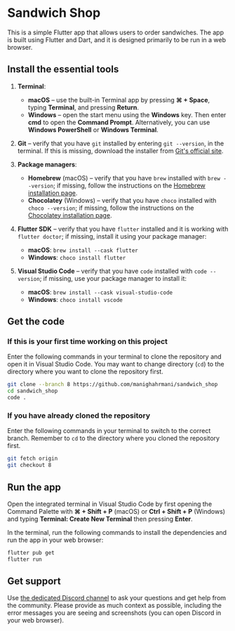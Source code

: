 # Sandwich Shop

This is a simple Flutter app that allows users to order sandwiches.
The app is built using Flutter and Dart, and it is designed primarily to be run in a web
browser.

## Install the essential tools

1. **Terminal**:

    - **macOS** – use the built-in Terminal app by pressing **⌘ + Space**, typing **Terminal**, and pressing **Return**.
    - **Windows** – open the start menu using the **Windows** key. Then enter **cmd** to open the **Command Prompt**. Alternatively, you can use **Windows PowerShell** or **Windows Terminal**.

2. **Git** – verify that you have `git` installed by entering `git --version`, in the terminal.
    If this is missing, download the installer from [Git's official site](https://git-scm.com/downloads?utm_source=chatgpt.com).

3. **Package managers**:

    - **Homebrew** (macOS) – verify that you have `brew` installed with `brew --version`; if missing, follow the instructions on the [Homebrew installation page](https://brew.sh/).
    - **Chocolatey** (Windows) – verify that you have `choco` installed with `choco --version`; if missing, follow the instructions on the [Chocolatey installation page](https://chocolatey.org/install).

4. **Flutter SDK** – verify that you have `flutter` installed and it is working with `flutter doctor`; if missing, install it using your package manager:

    - **macOS**: `brew install --cask flutter`
    - **Windows**: `choco install flutter`

5. **Visual Studio Code** – verify that you have `code` installed with `code --version`; if missing, use your package manager to install it:

    - **macOS**: `brew install --cask visual-studio-code`
    - **Windows**: `choco install vscode`

## Get the code

### If this is your first time working on this project

Enter the following commands in your terminal to clone the repository and
open it in Visual Studio Code.
You may want to change directory (`cd`) to the directory where you want to clone the
repository first.

```bash
git clone --branch 8 https://github.com/manighahrmani/sandwich_shop
cd sandwich_shop
code .
```

### If you have already cloned the repository

Enter the following commands in your terminal to switch to the correct branch.
Remember to `cd` to the directory where you cloned the repository first.

```bash
git fetch origin
git checkout 8
```

## Run the app

Open the integrated terminal in Visual Studio Code by first opening the Command
Palette with **⌘ + Shift + P** (macOS) or **Ctrl + Shift + P** (Windows) and
typing **Terminal: Create New Terminal** then pressing **Enter**.

In the terminal, run the following commands to install the dependencies and run
the app in your web browser:

```bash
flutter pub get
flutter run
```

## Get support

Use [the dedicated Discord channel](https://discord.com/channels/760155974467059762/1370633732779933806)
to ask your questions and get help from the community.
Please provide as much context as possible, including the error messages you are seeing and
screenshots (you can open Discord in your web browser).
